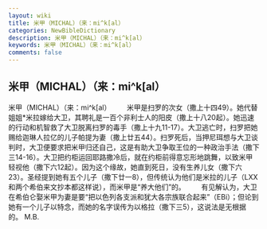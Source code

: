 ```yaml
---
layout: wiki
title: 米甲（MICHAL）（来：mi^k[al）
categories: NewBibleDictionary
description: 米甲（MICHAL）（来：mi^k[al）
keywords: 米甲（MICHAL）（来：mi^k[al）
comments: false
---
```


## 米甲（MICHAL）（来：mi^k[al）



米甲（MICHAL）（来：mi^k[al）
　　米甲是扫罗的次女（撒上十四49）。她代替姐姐*米拉嫁给大卫，其聘礼是一百个非利士人的阳皮（撒上十八20起）。她迅速的行动和机智救了大卫脱离扫罗的毒手（撒上十九11-17）。大卫逃亡时，扫罗把她赐给迦琳人拉亿的儿子帕提为妻（撒上廿五44）。扫罗死后，当押尼珥想与大卫谈判时，大卫便要求把米甲归还自己，这是有助大卫争取王位的一种政治手法（撒下三14-16）。大卫把约柜运回耶路撒冷后，就在约柜前得意忘形地跳舞，以致米甲轻视他（撒下六12起）。因为这个缘故，她直到死日，没有生养儿女（撒下六23）。圣经提到她有五个儿子（撒下廿一8），但传统认为他们是米拉的儿子（LXX 和两个希伯来文抄本都这样说），而米甲是“养大他们”的。
　　有见解认为，大卫在希伯仑娶米甲为妻是要“把以色列各支派和犹大各宗族联合起来”（EBi）；但论到她有一个儿子以特念，而她的名字误传为以格拉（撒下三5），这说法是无根据的。
M.B.




